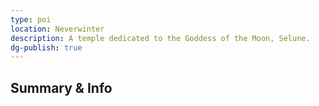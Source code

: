 ```yaml
---
type: poi
location: Neverwinter
description: A temple dedicated to the Goddess of the Moon, Selune.
dg-publish: true
---
```

## Summary & Info
